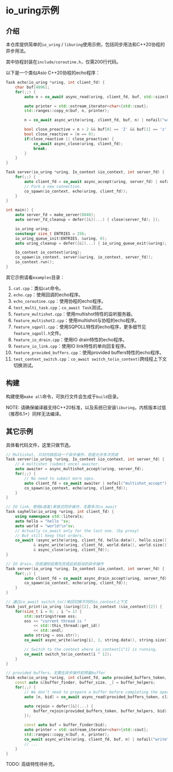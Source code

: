 # io_uring示例

## 介绍

本仓库提供简单的`io_uring` / `liburing`使用示例，包括同步用法和C++20协程的异步用法。

其中协程封装在`include/coroutine.h`，仅需200行代码。

以下是一个类似Asio C++20协程的echo程序：

```cpp
Task echo(io_uring *uring, int client_fd) {
    char buf[4096];
    for(;;) {
        auto n = co_await async_read(uring, client_fd, buf, std::size(buf)) | nofail("read");

        auto printer = std::ostream_iterator<char>{std::cout};
        std::ranges::copy_n(buf, n, printer);

        n = co_await async_write(uring, client_fd, buf, n) | nofail("write");

        bool close_proactive = n > 2 && buf[0] == 'Z' && buf[1] == 'z';
        bool close_reactive = (n == 0);
        if(close_reactive || close_proactive) {
            co_await async_close(uring, client_fd);
            break;
        }
    }
}

Task server(io_uring *uring, Io_context &io_context, int server_fd) {
    for(;;) {
        auto client_fd = co_await async_accept(uring, server_fd) | nofail("accept");
        // Fork a new connection.
        co_spawn(io_context, echo(uring, client_fd));
    }
}

int main() {
    auto server_fd = make_server(8848);
    auto server_fd_cleanup = defer([&](...) { close(server_fd); });

    io_uring uring;
    constexpr size_t ENTRIES = 256;
    io_uring_queue_init(ENTRIES, &uring, 0);
    auto uring_cleanup = defer([&](...) { io_uring_queue_exit(&uring); });

    Io_context io_context{uring};
    co_spawn(io_context, server(&uring, io_context, server_fd));
    io_context.run();
}
```

其它示例请看`examples`目录：
1. `cat.cpp`：类似`cat`命令。
2. `echo.cpp`：使用回调的echo程序。
3. `echo_coroutine.cpp`：使用协程的echo程序。
4. `test_multi_task.cpp`：`co_await Task`测试。
5. `feature_multishot.cpp`：使用multishot特性的监听服务器。
6. `feature_multishot2.cpp`：使用multishot与协程的echo程序。
7. `feature_sqpoll.cpp`：使用SQPOLL特性的echo程序，更多细节见`feature_sqpoll.h`文件。
8. `feature_io_drain.cpp`：使用IO drain特性的echo程序。
9. `feature_io_link.cpp`：使用IO link特性的单向回复程序。
10. `feature_provided_buffers.cpp`：使用provided buffers特性的echo程序。
11. `test_context_switch.cpp`：`co_await switch_to(io_context)`跨线程上下文切换测试。

## 构建

构建使用`make all`命令，可执行文件会生成于`build`目录。

NOTE: 请确保编译器支持C++20标准，以及系统已安装`liburing`，内核版本过低（推荐6.1+）同样无法编译。


## 其它示例

具体看代码文件，这里只做节选。

```cpp
// Multishot, 只对内核启动一个异步操作，但是允许多次完成
Task server(io_uring *uring, Io_context &io_context, int server_fd) {
    // A multishot (submit once) awaiter.
    auto awaiter = async_multishot_accept(uring, server_fd);
    for(;;) {
        // No need to submit more sqes.
        auto client_fd = co_await awaiter | nofail("multishot_accept");
        co_spawn(io_context, echo(uring, client_fd));
    }
}
```

```cpp
// IO link，使用&或者|来链式同步操作，无需多次co_await
Task sayhello(io_uring *uring, int client_fd) {
    using namespace std::literals;
    auto hello = "hello "sv;
    auto world = "world!\n"sv;
    // Actually co_await only for the last one. (by proxy)
    // But still keep that orders.
    co_await (async_write(uring, client_fd, hello.data(), hello.size())
            & async_write(uring, client_fd, world.data(), world.size())
            & async_close(uring, client_fd));
}
```

```cpp
// IO drain，完成通知前需先完成此前启动的异步操作
Task server(io_uring *uring, Io_context &io_context, int server_fd) {
    for(;;) {
        auto client_fd = co_await async_drain_accept(uring, server_fd) | nofail("accept");
        co_spawn(io_context, echo(uring, client_fd));
    }
}
```

```cpp
// 通过co_await switch_to()来回切换不同的io_context上下文
Task just_print(io_uring (&uring)[2], Io_context (&io_context)[2]) {
    for(size_t i = 0; ; i ^= 1) {
        std::ostringstream oss;
        oss << "current thread is "
            << std::this_thread::get_id()
            << std::endl;
        auto string = oss.str();
        co_await async_write(&uring[i], 1, string.data(), string.size());

        // Switch to the context where io_context[i^1] is running.
        co_await switch_to(io_context[i ^ 1]);
    }
}
```

```cpp
// provided buffers，无需在异步操作前预备buffer
Task echo(io_uring *uring, int client_fd, auto provided_buffers_token, auto buffer_helpers) {
    const auto &[buffer_finder, buffer_size, _] = buffer_helpers;
    for(;;) {
        // We don’t need to prepare a buffer before completing the operation.
        auto [n, bid] = co_await async_read(provided_buffers_token, client_fd, nullptr, buffer_size);

        auto rejoin = defer([&](...) {
            buffer_rejoin(provided_buffers_token, buffer_helpers, bid);
        });

        const auto buf = buffer_finder(bid);
        auto printer = std::ostream_iterator<char>{std::cout};
        std::ranges::copy_n(buf, n, printer);
        co_await async_write(uring, client_fd, buf, n) | nofail("write");
        // ...
    }
}
```

TODO: 高级特性待补充。

